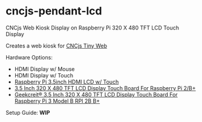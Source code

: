 # cncjs-pendant-lcd
CNCjs Web Kiosk Display on Raspberry Pi 320 X 480 TFT LCD Touch Display

Creates a web kiosk for [CNCjs Tiny Web](https://github.com/cncjs/cncjs-pendant-tinyweb)

Hardware Options:
- HDMI Display w/ Mouse
- HDMI Display w/ Touch
- [Raspberry Pi 3.5inch HDMI LCD w/ Touch](http://www.spotpear.com/index.php/spotpear-raspberry-pi-lcd/raspberry-pi-3-5inch-hdmi-lcd)
- [3.5 Inch 320 X 480 TFT LCD Display Touch Board For Raspberry Pi 2/B+](https://www.banggood.com/3_5-Inch-320-X-480-TFT-LCD-Display-Touch-Board-For-Raspberry-Pi-BB-p-958458.html)
- [Geekcreit® 3.5 Inch 320 X 480 TFT LCD Display Touch Board For Raspberry Pi 3 Model B RPI 2B B+](https://www.banggood.com/3_5-Inch-320-X-480-TFT-LCD-Display-Touch-Board-For-Raspberry-Pi-2-Model-B-RPI-B-p-1023432.html)

Setup Guide:
**WIP**
